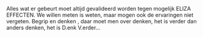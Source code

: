 Alles wat er gebeurt moet altijd gevalideerd worden tegen mogelijk ELIZA EFFECTEN.
We willen meten is weten, maar mogen ook de ervaringen niet vergeten.
Begrip en denken , daar moet men over denken, het is verder dan anders denken, het is D.enk V.erder... 
